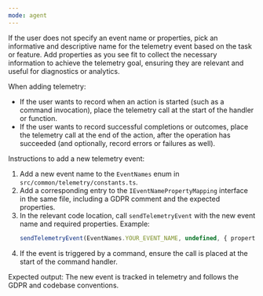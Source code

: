 ```yaml
---
mode: agent
---
```


If the user does not specify an event name or properties, pick an informative and descriptive name for the telemetry event based on the task or feature. Add properties as you see fit to collect the necessary information to achieve the telemetry goal, ensuring they are relevant and useful for diagnostics or analytics.

When adding telemetry:

-   If the user wants to record when an action is started (such as a command invocation), place the telemetry call at the start of the handler or function.
-   If the user wants to record successful completions or outcomes, place the telemetry call at the end of the action, after the operation has succeeded (and optionally, record errors or failures as well).

Instructions to add a new telemetry event:

1. Add a new event name to the `EventNames` enum in `src/common/telemetry/constants.ts`.
2. Add a corresponding entry to the `IEventNamePropertyMapping` interface in the same file, including a GDPR comment and the expected properties.
3. In the relevant code location, call `sendTelemetryEvent` with the new event name and required properties. Example:
    ```typescript
    sendTelemetryEvent(EventNames.YOUR_EVENT_NAME, undefined, { property: value });
    ```
4. If the event is triggered by a command, ensure the call is placed at the start of the command handler.

Expected output: The new event is tracked in telemetry and follows the GDPR and codebase conventions.
